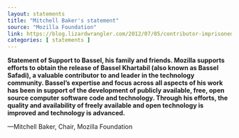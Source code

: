 ```yaml
---
layout: statements
title: "Mitchell Baker's statement"
source: "Mozilla Foundation"
link: https://blog.lizardwrangler.com/2012/07/05/contributor-imprisoned-in-syria/
categories: [ statements ]
---
```


**Statement of Support to Bassel, his family and friends.
Mozilla supports efforts to obtain the release of Bassel Khartabil (also known as Bassel Safadi), a valuable contributor to and leader in the technology community. Bassel’s expertise and focus across all aspects of his work has been in support of the development of publicly available, free, open source computer software code and technology. Through his efforts, the quality and availability of freely available and open technology is improved and technology is advanced.**

—Mitchell Baker, Chair, Mozilla Foundation

